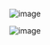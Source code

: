 ![image](https://github.com/user-attachments/assets/635b363a-b8e7-456c-9fb2-9c42418dfe14)

![image](https://github.com/user-attachments/assets/76ea006b-2298-4e42-aa20-47757b96f00f)
